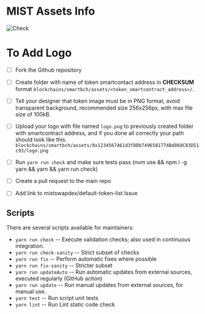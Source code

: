 # MIST Assets Info

![Check](https://github.com/trustwallet/assets/workflows/Check/badge.svg)

# To Add Logo
- [ ] Fork the Github repository

- [ ] Create folder with name of token smartcontact address in **CHECKSUM** format `blockchains/smartbch/assets/<token_smartcontract_address>/`.

- [ ] Tell your designer that token image must be in PNG format, avoid transparent background, recommended size 256x256px, with max file size of 100kB.

- [ ] Upload your logo with file named `logo.png` to previously created folder with smartcontract address, and if you done all correctly your path should look like this. `blockchains/smartbch/assets/0x1234567461d3f8Db7496581774Bd869C83D51c93/logo.png`

- [ ] Run `yarn run check` and make sure tests pass (nvm use && npm i -g yarn && yarn && yarn run check)

- [ ] Create a pull request to the main repo

- [ ] Add link to mistswapdex/default-token-list Issue


## Scripts

There are several scripts available for maintainers:

- `yarn run check` -- Execute validation checks; also used in continuous integration.
- `yarn run check-sanity` -- Strict subset of checks
- `yarn run fix` -- Perform automatic fixes where possible
- `yarn run fix-sanity` -- Stricter subset
- `yarn run updateAuto` -- Run automatic updates from external sources, executed regularly (GitHub action)
- `yarn run update` -- Run manual updates from external sources, for manual use.
- `yarn test` -- Run script unit tests
- `yarn lint` -- Run Lint static code check
